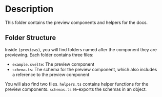 # Description

This folder contains the preview components and helpers for the docs.

## Folder Structure

Inside `(previews)`, you will find folders named after the component they are previewing. Each folder contains three files:

- `example.svelte`: The preview component
- `schema.ts`: The schema for the preview component, which also includes a reference to the preview component

You will also find two files. `helpers.ts` contains helper functions for the preview components. `schemas.ts` re-exports the schemas in an object.
